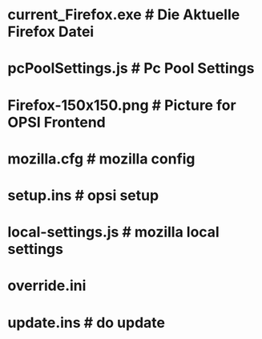 # current_Firefox.exe               # Die Aktuelle Firefox Datei

# pcPoolSettings.js                 # Pc Pool Settings

# Firefox-150x150.png               # Picture for OPSI Frontend

# mozilla.cfg                       # mozilla config

# setup.ins                         # opsi setup

# local-settings.js                 # mozilla local settings

# override.ini                      #  

# update.ins                        # do update
